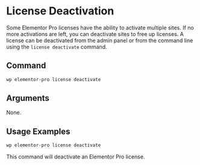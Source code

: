 # License Deactivation

<Badge type="tip" vertical="top" text="Elementor Pro" /> <Badge type="warning" vertical="top" text="Advanced" />

Some Elementor Pro licenses have the ability to activate multiple sites. If no more activations are left, you can deactivate sites to free up licenses. A license can be deactivated from the admin panel or from the command line using the `license deactivate` command.

## Command

```bash
wp elementor-pro license deactivate
```

## Arguments

None.

## Usage Examples

```bash
wp elementor-pro license deactivate
```

This command will deactivate an Elementor Pro license.
